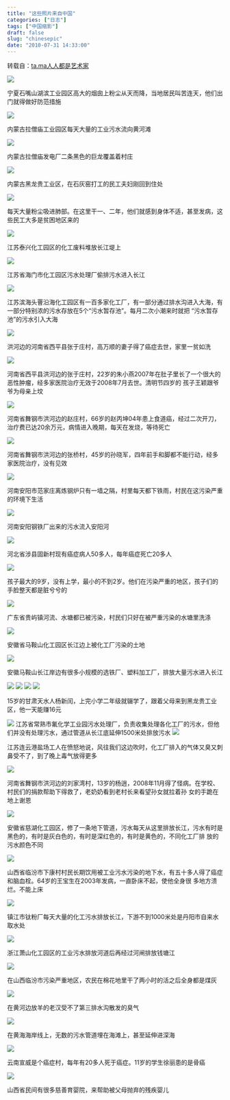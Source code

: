 ```yaml
---
title: "这些照片来自中国"
categories: ["日志"]
tags: ["中国缩影"]
draft: false
slug: "chinesepic"
date: "2010-07-31 14:33:00"
---
```


转载自：<a href="https://ta.md/1193/" target="_blank">ta.ma人人都是艺术家</a>

<img src="https://images.eallion.com/images/2010/07/31/2659925206.jpg!hugo.webp">

宁夏石嘴山湖滨工业园区高大的烟囱上粉尘从天而降，当地居民叫苦连天，他们出门就得做好防范措施

<img src="https://images.eallion.com/images/2010/07/31/3236942723.jpg!hugo.webp">

内蒙古拉僧庙工业园区每天大量的工业污水流向黄河滩

<img src="https://images.eallion.com/images/2010/07/31/3787769007.jpg!hugo.webp">

内蒙古拉僧庙发电厂二条黑色的巨龙覆盖着村庄

<img src="https://images.eallion.com/images/2010/07/31/788777169.jpg!hugo.webp">

内蒙古黑龙贵工业区，在石灰窑打工的民工夫妇刚回到住处

<img src="https://images.eallion.com/images/2010/07/31/1398054528.jpg!hugo.webp">

每天大量粉尘吸进肺部。在这里干一、二年，他们就感到身体不适，甚至发病，这些民工大多是贫困地区来的

<img src="https://images.eallion.com/images/2010/07/31/152655098.jpg!hugo.webp">

江苏泰兴化工园区的化工废料堆放长江堤上

<img src="https://images.eallion.com/images/2010/07/31/809631131.jpg!hugo.webp">

江苏省海门市化工园区污水处理厂偷排污水进入长江

<img src="https://images.eallion.com/images/2010/07/31/3165359964.jpg!hugo.webp">

江苏滨海头罾沿海化工园区有一百多家化工厂，有一部分通过排水沟进入大海，有一部分特别浓的污水存放在5个“污水暂存池”。每月二次小潮来时就把 “污水暂存池”的污水引入大海

<img src="https://images.eallion.com/images/2010/07/31/2615138078.jpg!hugo.webp">

洪河边的河南省西平县张于庄村，高万顺的妻子得了癌症去世，家里一贫如洗

<img src="https://images.eallion.com/images/2010/07/31/2076751741.jpg!hugo.webp">

河南省西平县洪河边的张于庄村，22岁的朱小燕2007年在肚子里长了一个很大的恶性肿瘤，经多家医院治疗无效于2008年7月去世。清明节四岁的 孩子王颖跟爷爷为母亲上坟

<img src="https://images.eallion.com/images/2010/07/31/3264732214.jpg!hugo.webp">

河南省舞钢市洪河边的赵庄村，66岁的赵丙坤04年患上食道癌，经过二次开刀，治疗费已达20余万元，病情进入晚期，每天在发烧，等待死亡

<img src="https://images.eallion.com/images/2010/07/31/2683938327.jpg!hugo.webp">

河南省舞钢市洪河边的张桥村，45岁的孙晓军，四年前手和脚都不能行动，经多家医院治疗，没有见效

<img src="https://images.eallion.com/images/2010/07/31/2729672082.jpg!hugo.webp">

河南安阳市范家庄离炼钢炉只有一墙之隔，村里每天都下铁雨，村民在这污染严重的环境下生活

<img src="https://images.eallion.com/images/2010/07/31/1602253216.jpg!hugo.webp">

河南安阳钢铁厂出来的污水流入安阳河

<img src="https://images.eallion.com/images/2010/07/31/4195724604.jpg!hugo.webp">

河北省涉县固新村现有癌症病人50多人，每年癌症死亡20多人

<img src="https://images.eallion.com/images/2010/07/31/3535905323.jpg!hugo.webp">

孩子最大的9岁，没有上学，最小的不到2岁。他们在污染严重的地区，孩子们的手脸整天都是脏兮兮的

<img src="https://images.eallion.com/images/2010/07/31/4184492394.jpg!hugo.webp">

广东省贵屿镇河流、水塘都已被污染，村民们只好在被严重污染的水塘里洗涤

<img src="https://images.eallion.com/images/2010/07/31/1512534315.jpg!hugo.webp">

安徽省马鞍山化工园区长江边上被化工厂污染的土地

<img src="https://images.eallion.com/images/2010/07/31/3410933357.jpg!hugo.webp">

安徽马鞍山长江岸边有很多小规模的选铁厂、塑料加工厂，排放大量污水进入长江

<img src="https://images.eallion.com/images/2010/07/31/3341964225.jpg!hugo.webp">

<img src="https://images.eallion.com/images/2010/07/31/293921300.jpg!hugo.webp">

<img src="https://images.eallion.com/images/2010/07/31/1141153084.jpg!hugo.webp">

<img src="https://images.eallion.com/images/2010/07/31/4059002325.jpg!hugo.webp">

15岁的甘肃天水人杨新闰，上完小学二年级就辍学了，跟着父母来到黑龙贵工业区，他一天能赚16元

<img src="https://images.eallion.com/images/2010/07/31/3396972444.jpg!hugo.webp">
江苏省常熟市氟化学工业园污水处理厂，负责收集处理各化工厂的污水，但他们并没有处理污水，通过管道从长江底延伸1500米处排放污水

<img src="https://images.eallion.com/images/2010/07/31/2914857750.jpg!hugo.webp">

江苏连云港盐场工人在愤怒地说，风往我们这边吹时，化工厂排入的气体又臭又刺鼻受不了，到了晚上毒气放得更多

<img src="https://images.eallion.com/images/2010/07/31/1088180641.jpg!hugo.webp">

河南省舞钢市洪河边的刘家湾村，13岁的杨逍，2008年11月得了怪病。在学校、村民们的捐款帮助下得救了，老奶奶看到老村长来看望孙女就拉着孙 女的手跪在地上谢恩

<img src="https://images.eallion.com/images/2010/07/31/1255403180.jpg!hugo.webp">

安徽省慈湖化工园区，修了一条地下管道，污水每天从这里排放长江，污水有时是黑色的，有时是灰白色的，有时是深红色的，有时是黄色的，不同化工厂排 放的污水颜色不同

<img src="https://images.eallion.com/images/2010/07/31/3455612560.jpg!hugo.webp">

山西省临汾市下康村村民长期饮用被工业污水污染的地下水，有五十多人得了癌症和脑血栓。64岁的王宝生在2003年发病，一直卧床不起，使他全身很 多地方溃烂。不能上床

<img src="https://images.eallion.com/images/2010/07/31/4541374.jpg!hugo.webp">

镇江市钛粉厂每天大量的化工污水排放长江，下游不到1000米处是丹阳市自来水取水处

<img src="https://images.eallion.com/images/2010/07/31/2402794037.jpg!hugo.webp">

浙江萧山化工园区的工业污水排放河道后再经过河闸排放钱塘江

<img src="https://images.eallion.com/images/2010/07/31/2657818386.jpg!hugo.webp">

在山西临汾市污染严重地区，农民在棉花地里干了两小时的活之后全身都是煤灰

<img src="https://images.eallion.com/images/2010/07/31/325568793.jpg!hugo.webp">

在黄河边放羊的老汉受不了第三排水沟散发的臭气

<img src="https://images.eallion.com/images/2010/07/31/1393500637.jpg!hugo.webp">

在黄海海岸线上，无数的污水管道埋在海滩上，甚至延伸进深海

<img src="https://images.eallion.com/images/2010/07/31/1034604636.jpg!hugo.webp">

云南宣威是个癌症村，每年有20多人死于癌症。11岁的学生徐丽患的是骨癌

<img src="https://images.eallion.com/images/2010/07/31/3865312593.jpg!hugo.webp">

山西省民间有很多慈善育婴院，来帮助被父母抛弃的残疾婴儿

